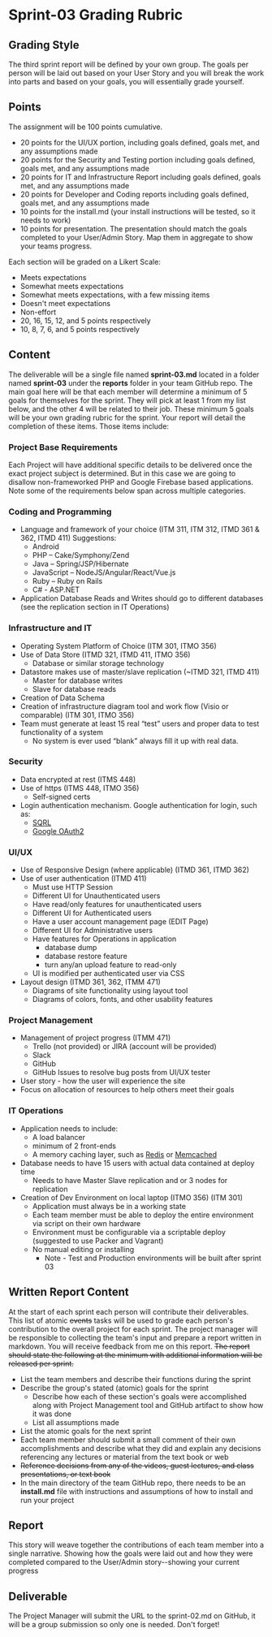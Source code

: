 # Sprint-03 Grading Rubric

## Grading Style

The third sprint report will be defined by your own group.  The goals per person will be laid out based on your User Story and you will break the work into parts and based on your goals, you will essentially grade yourself.

## Points

The assignment will be 100 points cumulative.

- 20 points for the UI/UX portion, including goals defined, goals met, and any assumptions made
- 20 points for the Security and Testing portion including goals defined, goals met, and any assumptions made
- 20 points for IT and Infrastructure Report including goals defined, goals met, and any assumptions made
- 20 points for Developer and Coding reports including goals defined, goals met, and any assumptions made
- 10 points for the install.md (your install instructions will be tested, so it needs to work)
- 10 points for presentation.  The presentation should match the goals completed to your User/Admin Story.  Map them in aggregate to show your teams progress.

Each section will be graded on a Likert Scale:

- Meets expectations
- Somewhat meets expectations
- Somewhat meets expectations, with a few missing items
- Doesn't meet expectations
- Non-effort
- 20, 16, 15, 12, and 5 points respectively
- 10, 8, 7, 6, and 5 points respectively

## Content

The deliverable will be a single file named **sprint-03.md** located in a folder named **sprint-03** under the **reports** folder in your team GitHub repo. The main goal here will be that each member will determine a minimum of 5 goals for themselves for the sprint.  They will pick at least 1 from my list below, and the other 4 will be related to their job.   These minimum 5 goals will be your own grading rubric for the sprint. Your report will detail the completion of these items.   Those items include:

### Project Base Requirements

Each Project will have additional specific details to be delivered once the exact project subject is determined.  But in this case we are going to disallow non-frameworked PHP and Google Firebase based applications.  Note some of the requirements below span across multiple categories.

### Coding and Programming

- Language and framework of your choice (ITM 311, ITM 312, ITMD 361 & 362, ITMD 411) Suggestions:
  - Android
  - PHP – Cake/Symphony/Zend
  - Java – Spring/JSP/Hibernate
  - JavaScript – NodeJS/Angular/React/Vue.js
  - Ruby – Ruby on Rails
  - C# - ASP.NET
- Application Database Reads and Writes should go to different databases (see the replication section in IT Operations)

### Infrastructure and IT

- Operating System Platform of Choice (ITM 301, ITMO 356)
- Use of Data Store (ITMD 321, ITMD 411, ITMO 356)
  - Database or similar storage technology
- Datastore makes use of master/slave replication (~ITMD 321, ITMD 411)
  - Master for database writes
  - Slave for database reads
- Creation of Data Schema
- Creation of infrastructure diagram tool and work flow (Visio or comparable) (ITM 301, ITMO 356)
- Team must generate at least 15 real “test” users and proper data to test functionality of a system
  - No system is ever used “blank” always fill it up with real data.

### Security

- Data encrypted at rest (ITMS 448)
- Use of https (ITMS 448, ITMO 356)
  - Self-signed certs
- Login authentication mechanism. Google authentication for login, such as:
  - [SQRL](https://www.grc.com/sqrl/sqrl.htm "SQRL introduction page")
  - [Google OAuth2](https://developers.google.com/identity/protocols/OAuth2 "Google OAuth2 authentication")

### UI/UX

- Use of Responsive Design (where applicable) (ITMD 361, ITMD 362)
- Use of user authentication (ITMD 411)
  - Must use HTTP Session
  - Different UI for Unauthenticated users
  - Have read/only features for unauthenticated users
  - Different UI for Authenticated users
  - Have a user account management page (EDIT Page)
  - Different UI for Administrative users
  - Have features for Operations in application
    - database dump
    - database restore feature
    - turn any/an upload feature to read-only
  - UI is modified per authenticated user via CSS
- Layout design (ITMD 361, 362, ITMM 471)
  - Diagrams of site functionality using layout tool
  - Diagrams of colors, fonts, and other usability features

### Project Management

- Management of project progress (ITMM 471)
  - Trello (not provided) or JIRA (account will be provided)
  - Slack
  - GitHub
  - GitHub Issues to resolve bug posts from UI/UX tester
- User story - how the user will experience the site
- Focus on allocation of resources to help others meet their goals

### IT Operations

- Application needs to include:
  - A load balancer
  - minimum of 2 front-ends
  - A memory caching layer, such as [Redis](https://redis.io/ "Redis caching page") or [Memcached](https://www.memcached.org/ "Memcached main website")
- Database needs to have 15 users with actual data contained at deploy time
  - Needs to have Master Slave replication and or 3 nodes for replication
- Creation of Dev Environment on local laptop (ITMO 356) (ITM 301)
  - Application must always be in a working state
  - Each team member must be able to deploy the entire environment via script on their own hardware
  - Environment must be configurable via a scriptable deploy (suggested to use Packer and Vagrant)
  - No manual editing or installing
    - Note - Test and Production environments will be built after sprint 03

## Written Report Content

At the start of each sprint each person will contribute their deliverables.  This list of atomic ~~events~~ tasks will be used to grade each person's contribution to the overall project for each sprint.  The project manager will be responsible to collecting the team's input and prepare a report written in markdown.  You will receive feedback from me on this report.  ~~The report should state the following at the minimum with additional information will be released per sprint.~~

- List the team members and describe their functions during the sprint
- Describe the group's stated (atomic) goals for the sprint
  - Describe how each of these section's goals were accomplished along with Project Management tool and GitHub artifact to show how it was done
  - List all assumptions made
- List the atomic goals for the next sprint
- Each team member should submit a small comment of their own accomplishments and describe what they did and explain any decisions referencing any lectures or material from the text book or web
- ~~Reference decisions from any of the videos, guest lectures, and class presentations, or text book~~
- In the main directory of the team GitHub repo, there needs to be an **install.md** file with instructions and assumptions of how to install and run your project

## Report

This story will weave together the contributions of each team member into a single narrative. Showing how the goals were laid out and how they were completed compared to the User/Admin story--showing your current progress

## Deliverable

The Project Manager will submit the URL to the sprint-02.md on GitHub, it will be a group submission so only one is needed.  Don't forget!
